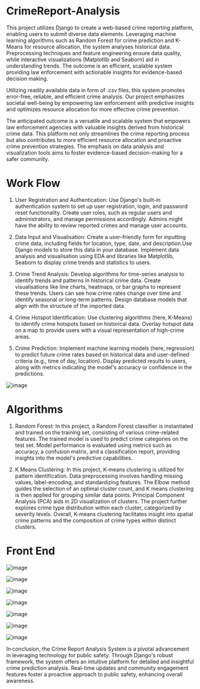 # CrimeReport-Analysis
This project utilizes Django to create a web-based crime reporting platform, enabling users to 
submit diverse data elements. Leveraging machine learning algorithms such as Random Forest for 
crime prediction and K-Means for resource allocation, the system analyses historical data. 
Preprocessing techniques and feature engineering ensure data quality, while interactive 
visualizations (Matplotlib and Seaborn) aid in understanding trends. The outcome is an efficient, 
scalable system providing law enforcement with actionable insights for evidence-based decision
making. 
 
Utilizing readily available data in form of .csv files, this system promotes error-free, reliable, and 
efficient crime analysis. Our project emphasizes societal well-being by empowering law 
enforcement with predictive insights and optimizes resource allocation for more effective crime 
prevention. 
 
The anticipated outcome is a versatile and scalable system that empowers law enforcement agencies 
with valuable insights derived from historical crime data. This platform not only streamlines the 
crime reporting process but also contributes to more efficient resource allocation and proactive 
crime prevention strategies. The emphasis on data analysis and visualization tools aims to foster 
evidence-based decision-making for a safer community.

# Work Flow
1. User Registration and Authentication: Use Django's built-in authentication system to set up user registration, login, and password reset functionality. Create user roles, such as regular users and administrators, and manage permissions accordingly. Admins might have the ability to review reported crimes and manage user accounts.

2. Data Input and Visualisation: Create a user-friendly form for inputting crime data, including fields for location, type, date, and description.Use Django models to store this data in your database. Implement data analysis and visualisation using EDA and libraries like Matplotlib, Seaborn to display crime trends and statistics to users.

3. Crime Trend Analysis: Develop algorithms for time-series analysis to identify trends and patterns in historical crime data. Create visualisations like line charts, heatmaps, or bar graphs to represent these trends. Users can see how crime rates change over time and identify seasonal or long-term patterns. Design database models that align with the structure of the imported data.

4. Crime Hotspot Identification: Use clustering algorithms (here, K-Means) to identify crime hotspots based on historical data. Overlay hotspot data on a map to provide users with a visual representation of high-crime areas.

5. Crime Prediction: Implement machine learning models (here, regression) to predict future crime rates based on historical data and user-defined criteria (e.g., time of day, location). Display predicted results to users, along with metrics indicating the model's accuracy or confidence in the predictions.

 ![image](https://github.com/user-attachments/assets/9ee6191b-d161-46c1-aec7-b60ea985af23)

 # Algorithms 
 1. Random Forest:
In this project, a Random Forest classifier is instantiated and trained on the training set, consisting 
of various crime-related features. The trained model is used to predict crime categories on the test 
set. Model performance is evaluated using metrics such as accuracy, a confusion matrix, and a 
classification report, providing insights into the model's predictive capabilities.

2. K Means Clustering:
In this project, K-means clustering is utilized for pattern identification. Data 
preprocessing involves handling missing values, label-encoding, and standardizing 
features. The Elbow method guides the selection of an optimal cluster count, and K
means clustering is then applied for grouping similar data points. Principal 
Component Analysis (PCA) aids in 2D visualization of clusters. The project further 
explores crime type distribution within each cluster, categorized by severity levels. 
Overall, K-means clustering facilitates insight into spatial crime patterns and the 
composition of crime types within distinct clusters.

# Front End 
![image](https://github.com/user-attachments/assets/1d0ea5f2-7dfc-48f7-a457-6b352493cb39)

![image](https://github.com/user-attachments/assets/505ed77d-9602-4609-8d27-58cda977497f)

![image](https://github.com/user-attachments/assets/091d5b9d-9b7b-4d3d-9361-103ab2b85bbb)

![image](https://github.com/user-attachments/assets/c8c202bc-c1ac-4717-a8eb-dc01f70ec849)

![image](https://github.com/user-attachments/assets/38009dad-8971-4335-882c-34585d2cb699)

![image](https://github.com/user-attachments/assets/c81a1681-7d4e-4ce1-9715-18e98b813f67)

![image](https://github.com/user-attachments/assets/fb0e7c93-3278-4456-8447-0630ee757409)

 
In conclusion, the Crime Report Analysis System is a pivotal advancement in leveraging 
technology for public safety. Through Django's robust framework, the system offers an intuitive 
platform for detailed and insightful crime prediction analysis. Real-time updates and community 
engagement features foster a proactive approach to public safety, enhancing overall awareness.





